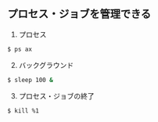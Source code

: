 ## プロセス・ジョブを管理できる

1. プロセス
```Bash
$ ps ax
```

2. バックグラウンド
```Bash
$ sleep 100 &
```

3. プロセス・ジョブの終了
```Bash
$ kill %1
```